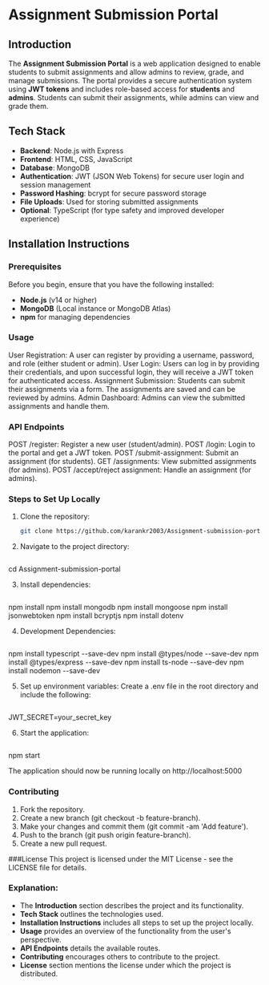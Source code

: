 # Assignment Submission Portal

## Introduction
The **Assignment Submission Portal** is a web application designed to enable students to submit assignments and allow admins to review, grade, and manage submissions. The portal provides a secure authentication system using **JWT tokens** and includes role-based access for **students** and **admins**. Students can submit their assignments, while admins can view and grade them.

## Tech Stack
- **Backend**: Node.js with Express
- **Frontend**: HTML, CSS, JavaScript
- **Database**: MongoDB
- **Authentication**: JWT (JSON Web Tokens) for secure user login and session management
- **Password Hashing**: bcrypt for secure password storage
- **File Uploads**: Used for storing submitted assignments
- **Optional**: TypeScript (for type safety and improved developer experience)

## Installation Instructions

### Prerequisites
Before you begin, ensure that you have the following installed:
- **Node.js** (v14 or higher)
- **MongoDB** (Local instance or MongoDB Atlas)
- **npm** for managing dependencies


### Usage
User Registration: A user can register by providing a username, password, and role (either student or admin).
User Login: Users can log in by providing their credentials, and upon successful login, they will receive a JWT token for authenticated access.
Assignment Submission: Students can submit their assignments via a form. The assignments are saved and can be reviewed by admins.
Admin Dashboard: Admins can view the submitted assignments and handle them.

### API Endpoints
POST /register: Register a new user (student/admin).
POST /login: Login to the portal and get a JWT token.
POST /submit-assignment: Submit an assignment (for students).
GET /assignments: View submitted assignments (for admins).
POST /accept/reject assignment: Handle an assignment (for admins).


### Steps to Set Up Locally

1. Clone the repository:
   ```bash
   git clone https://github.com/karankr2003/Assignment-submission-portal

2. Navigate to the project directory:
   ```bash
cd Assignment-submission-portal

3. Install dependencies:
   ```bash
npm install
npm install mongodb
npm install mongoose
npm install jsonwebtoken
npm install bcryptjs
npm install dotenv

4. Development Dependencies:
   ```bash
npm install typescript --save-dev
npm install @types/node --save-dev
npm install @types/express --save-dev
npm install ts-node --save-dev
npm install nodemon --save-dev

5. Set up environment variables: Create a .env file in the root directory and include the following:
   ```bash
JWT_SECRET=your_secret_key

6. Start the application:
   ```bash
npm start

The application should now be running locally on http://localhost:5000


### Contributing
1. Fork the repository.
2. Create a new branch (git checkout -b feature-branch).
3. Make your changes and commit them (git commit -am 'Add feature').
4. Push to the branch (git push origin feature-branch).
5. Create a new pull request.

###License
This project is licensed under the MIT License - see the LICENSE file for details.


### Explanation:
- The **Introduction** section describes the project and its functionality.
- **Tech Stack** outlines the technologies used.
- **Installation Instructions** includes all steps to set up the project locally.
- **Usage** provides an overview of the functionality from the user's perspective.
- **API Endpoints** details the available routes.
- **Contributing** encourages others to contribute to the project.
- **License** section mentions the license under which the project is distributed.


